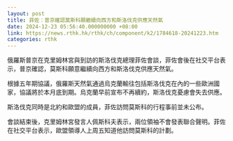 ```yaml
---
layout: post
title: 菲佐：普京確認莫斯科願繼續向西方和斯洛伐克供應天然氣
date: 2024-12-23 05:56:40.000000000 +08:00
link: https://news.rthk.hk/rthk/ch/component/k2/1784618-20241223.htm
categories: rthk
---
```


俄羅斯普京在克里姆林宮與到訪的斯洛伐克總理菲佐會談，菲佐會後在社交平台表示，普京確認，莫斯科願意繼續向西方和斯洛伐克供應天然氣。

根據五年期協議，俄羅斯天然氣通過烏克蘭輸往包括斯洛伐克在內的一些歐洲國家，協議將於本月底到期。烏克蘭早前宣布不再續約，斯洛伐克憂慮會失去供應。

斯洛伐克同時是北約和歐盟的成員，菲佐訪問莫斯科的行程事前並未公布。

會談結束後，克里姆林宮發言人佩斯科夫表示，兩位領袖不會發表聯合聲明。菲佐在社交平台表示，歐盟領導人上周五知道他訪問莫斯科的計劃。
